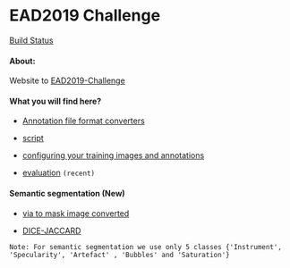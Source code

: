 # EAD2019 Challenge
[Build Status](https://travis-ci.org/sharibox/EAD2019.svg?branch=master)

#### About:

Website to [EAD2019-Challenge](https://ead2019.grand-challenge.org/EAD2019)

#### What you will find here?

- [Annotation file format converters](https://github.com/sharibox/EAD2019/tree/master/fileFormatConverters)

- [script](https://github.com/sharibox/EAD2019/tree/master/scripts) 

- [configuring your training images and annotations](https://github.com/sharibox/EAD2019/tree/master/annotationImages_and_labels) 

- [evaluation](https://github.com/sharibox/EAD2019/tree/master/evaluation_mAP-IoU) ``(recent)``


#### Semantic segmentation (New)

- [via to mask image converted](https://github.com/sharibox/EAD2019/blob/master/jsonViaAnnotation_maskImage.py)

- [DICE-JACCARD](https://github.com/sharibox/annotationTools)

 ``Note: For semantic segmentation we use only 5 classes {'Instrument', 'Specularity', 'Artefact' , 'Bubbles' and 'Saturation'}``


